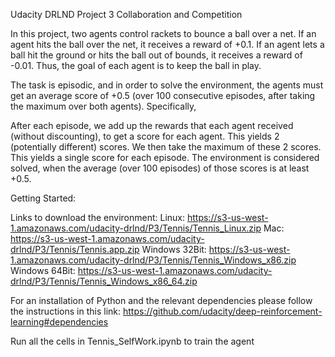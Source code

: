 Udacity DRLND Project 3 Collaboration and Competition

In this project, two agents control rackets to bounce a ball over a net. If an agent hits the ball over the net, it receives a reward of +0.1. If an agent lets a ball hit the ground or hits the ball out of bounds, it receives a reward of -0.01. Thus, the goal of each agent is to keep the ball in play.

The task is episodic, and in order to solve the environment, the agents must get an average score of +0.5 (over 100 consecutive episodes, after taking the maximum over both agents). Specifically,

After each episode, we add up the rewards that each agent received (without discounting), to get a score for each agent. This yields 2 (potentially different) scores. We then take the maximum of these 2 scores.
This yields a single score for each episode.
The environment is considered solved, when the average (over 100 episodes) of those scores is at least +0.5.


Getting Started:

Links to download the environment:
Linux: https://s3-us-west-1.amazonaws.com/udacity-drlnd/P3/Tennis/Tennis_Linux.zip
Mac: https://s3-us-west-1.amazonaws.com/udacity-drlnd/P3/Tennis/Tennis.app.zip
Windows 32Bit: https://s3-us-west-1.amazonaws.com/udacity-drlnd/P3/Tennis/Tennis_Windows_x86.zip
Windows 64Bit: https://s3-us-west-1.amazonaws.com/udacity-drlnd/P3/Tennis/Tennis_Windows_x86_64.zip

For an installation of Python and the relevant dependencies please follow the instructions in this link: 
https://github.com/udacity/deep-reinforcement-learning#dependencies


Run all the cells in Tennis_SelfWork.ipynb to train the agent

